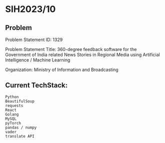 # SIH2023/10

## Problem
Problem Statement ID: 1329

Problem Statement Title: 360-degree feedback software for the Government of India related News Stories in Regional Media using Artificial Intelligence / Machine Learning

Organization: Ministry of Information and Broadcasting

## Current TechStack:
	Python
	BeautifulSoup
	requests
	React
	Golang
	MySQL
	pyTorch
	pandas / numpy
	vader
	translate API